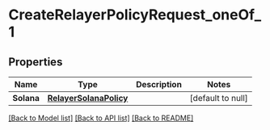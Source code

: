# CreateRelayerPolicyRequest_oneOf_1
## Properties

| Name | Type | Description | Notes |
|------------ | ------------- | ------------- | -------------|
| **Solana** | [**RelayerSolanaPolicy**](RelayerSolanaPolicy.md) |  | [default to null] |

[[Back to Model list]](../README.md#documentation-for-models) [[Back to API list]](../README.md#documentation-for-api-endpoints) [[Back to README]](../README.md)

